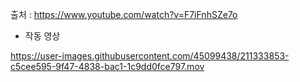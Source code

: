 출처 : https://www.youtube.com/watch?v=F7iFnhSZe7o
- 작동 영상

https://user-images.githubusercontent.com/45099438/211333853-c5cee595-9f47-4838-bac1-1c9dd0fce797.mov

